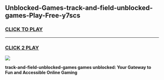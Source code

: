 
## Unblocked-Games-track-and-field-unblocked-games-Play-Free-y7scs
<h3>
<a href="https://premium76.site?title=track-and-field-unblocked-games&ref=15A">CLICK TO PLAY</a></h3>
<hr>

<h3>
<a href="https://premium76.site?title=track-and-field-unblocked-games&ref=15A">CLICK 2 PLAY</a>
  
</h3>

<a href="https://premium76.site?title=track-and-field-unblocked-games&ref=15A"><img src="https://clearcache.store/games.png"></a>


**track-and-field-unblocked-games games unblocked: Your Gateway to Fun and Accessible Online Gaming**
